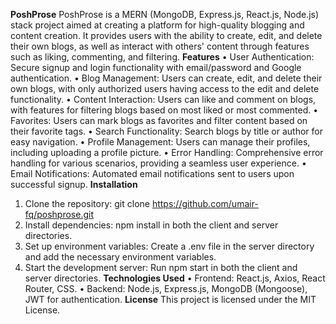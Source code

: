 **PoshProse**
PoshProse is a MERN (MongoDB, Express.js, React.js, Node.js) stack project aimed at creating a platform for high-quality blogging and content creation. It provides users with the ability to create, edit, and delete their own blogs, as well as interact with others' content through features such as liking, commenting, and filtering.
**Features**
•	User Authentication: Secure signup and login functionality with email/password and Google authentication.
•	Blog Management: Users can create, edit, and delete their own blogs, with only authorized users having access to the edit and delete functionality.
•	Content Interaction: Users can like and comment on blogs, with features for filtering blogs based on most liked or most commented.
•	Favorites: Users can mark blogs as favorites and filter content based on their favorite tags.
•	Search Functionality: Search blogs by title or author for easy navigation.
•	Profile Management: Users can manage their profiles, including uploading a profile picture.
•	Error Handling: Comprehensive error handling for various scenarios, providing a seamless user experience.
•	Email Notifications: Automated email notifications sent to users upon successful signup.
**Installation**
1.	Clone the repository: git clone https://github.com/umair-fq/poshprose.git
2.	Install dependencies: npm install in both the client and server directories.
3.	Set up environment variables: Create a .env file in the server directory and add the necessary environment variables.
4.	Start the development server: Run npm start in both the client and server directories.
**Technologies Used**
•	Frontend: React.js, Axios, React Router, CSS.
•	Backend: Node.js, Express.js, MongoDB (Mongoose), JWT for authentication.
**License**
This project is licensed under the MIT License.

